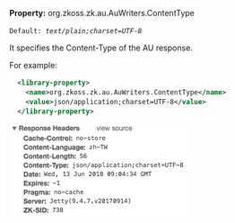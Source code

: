 **Property:** org.zkoss.zk.au.AuWriters.ContentType

`Default: `<i>`text/plain;charset=UTF-8`</i>

It specifies the Content-Type of the AU response.

For example:

```xml
  <library-property>
    <name>org.zkoss.zk.au.AuWriters.ContentType</name>
    <value>json/application;charset=UTF-8</value>
  </library-property>
```

![](images/Response_content_type_json.png)
